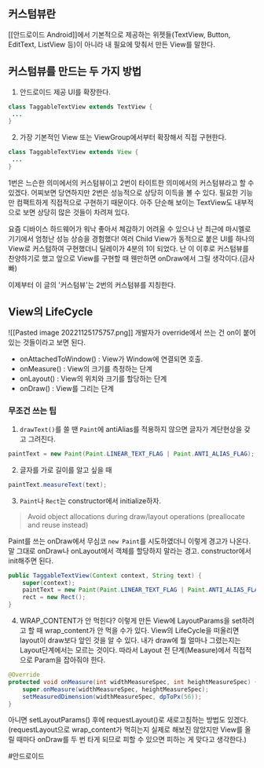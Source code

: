 ## 커스텀뷰란
[[안드로이드 Android]]에서 기본적으로 제공하는 위젯들(TextView, Button, EditText, ListView 등)이 아니라 내 필요에 맞춰서 만든 View를 말한다.

## 커스텀뷰를 만드는 두 가지 방법
1. 안드로이드 제공 UI를 확장한다.
```Java
class TaggableTextView extends TextView {
 ...
}
```

2. 가장 기본적인 View 또는 ViewGroup에서부터 확장해서 직접 구현한다.
```Java
class TaggableTextView extends View {
 ...
}
```

1번은 느슨한 의미에서의 커스텀뷰이고 2번이 타이트한 의미에서의 커스텀뷰라고 할 수 있겠다.
어찌보면 당연하지만 2번은 성능적으로 상당히 이득을 볼 수 있다. 필요한 기능만 컴팩트하게 직접적으로 구현하기 때문이다. 아주 단순해 보이는 TextView도 내부적으로 보면 상당히 많은 것들이 차려져 있다.

요즘 디바이스 하드웨어가 워낙 좋아서 체감하기 어려울 수 있으나 난 최근에 마시멜로 기기에서 엄청난 성능 상승을 경험했다!
여러 Child View가 동적으로 붙은 UI를 하나의 View로 커스텀하여 구현했더니 딜레이가 4분의 1이 되었다. 난 이 이후로 커스텀뷰를 찬양하기로 했고 앞으로 View를 구현할 때 웬만하면 onDraw에서 그릴 생각이다.(금사빠)

이제부터 이 글의 '커스텀뷰'는 2번의 커스텀뷰를 지칭한다.

## View의 LifeCycle
![[Pasted image 20221125175757.png]]
개발자가 override에서 쓰는 건 on이 붙어 있는 것들이라고 보면 된다.
- onAttachedToWindow() : View가 Window에 연결되면 호출. 
- onMeasure() : View의 크기를 측정하는 단계
- onLayout() : View의 위치와 크기를 할당하는 단계
- onDraw() : View를 그리는 단계


### 무조건 쓰는 팁
1. `drawText()`를 쓸 땐 `Paint`에 antiAlias를 적용하지 않으면 글자가 계단현상을 갖고 그려진다.
```Java
paintText = new Paint(Paint.LINEAR_TEXT_FLAG | Paint.ANTI_ALIAS_FLAG);
```

2. 글자를 가로 길이를 알고 싶을 때
```Java
paintText.measureText(text);
```

3. `Paint`나 `Rect`는 constructor에서 initialize하자.
> Avoid object allocations during draw/layout operations (preallocate and reuse instead)

Paint를 쓰는 onDraw에서 무심코 `new Paint`를 시도하였더니 이렇게 경고가 나온다.
말 그대로 onDraw나 onLayout에서 객체를 할당하지 말라는 경고.
constructor에서 init해주면 된다.
```Java
public TaggableTextView(Context context, String text) {  
    super(context);
    paintText = new Paint(Paint.LINEAR_TEXT_FLAG | Paint.ANTI_ALIAS_FLAG);  
    rect = new Rect();  
}
```

4. WRAP_CONTENT가 안 먹힌다?
이렇게 만든 View에 LayoutParams을 set하려고 할 때 wrap_content가 안 먹을 수가 있다.
View의 LifeCycle을 떠올리면 layout이 draw보다 앞인 것을 알 수 있다. 내가 draw에 뭘 얼마나 그렸는지는 Layout단계에서는 모르는 것이다.
따라서 Layout 전 단계(Measure)에서 직접적으로 Param을 잡아줘야 한다.
```Java
@Override  
protected void onMeasure(int widthMeasureSpec, int heightMeasureSpec) {  
    super.onMeasure(widthMeasureSpec, heightMeasureSpec);  
    setMeasuredDimension(widthMeasureSpec, dpToPx(56));  
}
```

아니면 setLayoutParams() 후에 requestLayout()로 새로고침하는 방법도 있겠다.
(requestLayout으로 wrap_content가 먹히는지 실제로 해보진 않았지만 View를 올릴 때마다 onDraw를 두 번 타게 되므로 피할 수 있으면 피하는 게 맞다고 생각한다.)



#안드로이드
